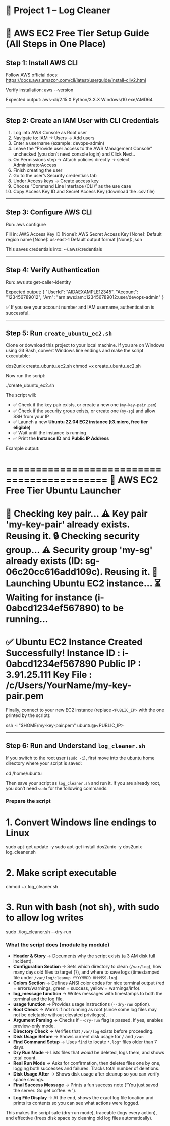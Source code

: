 # 🧹 Project 1 – Log Cleaner

# 🚀 AWS EC2 Free Tier Setup Guide (All Steps in One Place)

## Step 1: Install AWS CLI
Follow AWS official docs: https://docs.aws.amazon.com/cli/latest/userguide/install-cliv2.html

Verify installation:
aws --version

Expected output:
aws-cli/2.15.X Python/3.X.X Windows/10 exe/AMD64

---

## Step 2: Create an IAM User with CLI Credentials
1. Log into AWS Console as Root user
2. Navigate to: IAM → Users → Add users
3. Enter a username (example: devops-admin)
4. Leave the “Provide user access to the AWS Management Console” unchecked 
   (you don’t need console login) and Click Next..
4. On Permissions step → Attach policies directly → select AdministratorAccess
5. Finish creating the user
6. Go to the user’s Security credentials tab
7. Under Access keys → Create access key
8. Choose “Command Line Interface (CLI)” as the use case
9. Copy Access Key ID and Secret Access Key (download the .csv file)

---

## Step 3: Configure AWS CLI
Run:
aws configure

Fill in:
AWS Access Key ID [None]: <Paste your Access Key ID>
AWS Secret Access Key [None]: <Paste your Secret Access Key>
Default region name [None]: us-east-1
Default output format [None]: json

This saves credentials into: ~/.aws/credentials

---

## Step 4: Verify Authentication
Run:
aws sts get-caller-identity

Expected output:
{
    "UserId": "AIDAEXAMPLE12345",
    "Account": "123456789012",
    "Arn": "arn:aws:iam::123456789012:user/devops-admin"
}

✅ If you see your account number and IAM username, authentication is successful.

---

## Step 5: Run `create_ubuntu_ec2.sh`

Clone or download this project to your local machine. If you are on Windows using Git Bash, convert Windows line endings and make the script executable:

dos2unix create_ubuntu_ec2.sh
chmod +x create_ubuntu_ec2.sh

Now run the script:

./create_ubuntu_ec2.sh

The script will:  
- ✅ Check if the key pair exists, or create a new one (`my-key-pair.pem`)  
- ✅ Check if the security group exists, or create one (`my-sg`) and allow SSH from your IP  
- ✅ Launch a new **Ubuntu 22.04 EC2 instance (t3.micro, free tier eligible)**  
- ✅ Wait until the instance is running  
- ✅ Print the **Instance ID** and **Public IP Address**

Example output:

===========================================
   🚀 AWS EC2 Free Tier Ubuntu Launcher
===========================================
🔑 Checking key pair...
⚠️  Key pair 'my-key-pair' already exists. Reusing it.
🔒 Checking security group...
⚠️  Security group 'my-sg' already exists (ID: sg-06c20cc616add109c). Reusing it.
🚀 Launching Ubuntu EC2 instance...
⏳ Waiting for instance (i-0abcd1234ef567890) to be running...
===========================================
✅ Ubuntu EC2 Instance Created Successfully!
   Instance ID : i-0abcd1234ef567890
   Public IP   : 3.91.25.111
   Key File    : /c/Users/YourName/my-key-pair.pem
===========================================

Finally, connect to your new EC2 instance (replace `<PUBLIC_IP>` with the one printed by the script):

ssh -i "$HOME/my-key-pair.pem" ubuntu@<PUBLIC_IP>

---

## Step 6: Run and Understand `log_cleaner.sh`

If you switch to the root user (`sudo -i`), first move into the ubuntu home directory where your script is saved:

cd /home/ubuntu

Then save your script as `log_cleaner.sh` and run it. If you are already root, you don’t need `sudo` for the following commands.

### Prepare the script
# 1. Convert Windows line endings to Linux
sudo apt-get update -y
sudo apt-get install dos2unix -y
dos2unix log_cleaner.sh

# 2. Make script executable
chmod +x log_cleaner.sh

# 3. Run with bash (not sh), with sudo to allow log writes
sudo ./log_cleaner.sh --dry-run

### What the script does (module by module)
- **Header & Story** → Documents why the script exists (a 3 AM disk full incident).  
- **Configuration Section** → Sets which directory to clean (`/var/log`), how many days old files to target (`7`), and where to save logs (timestamped file under `/var/log/cleanup_YYYYMMDD_HHMMSS.log`).  
- **Colors Section** → Defines ANSI color codes for nice terminal output (red = errors/warnings, green = success, yellow = warnings/info).  
- **log_message function** → Writes messages with timestamps to both the terminal and the log file.  
- **usage function** → Provides usage instructions (`--dry-run` option).  
- **Root Check** → Warns if not running as root (since some log files may not be deletable without elevated privileges).  
- **Argument Parsing** → Checks if `--dry-run` flag is passed. If yes, enables preview-only mode.  
- **Directory Check** → Verifies that `/var/log` exists before proceeding.  
- **Disk Usage Before** → Shows current disk usage for `/` and `/var`.  
- **Find Command Setup** → Uses `find` to locate `*.log*` files older than 7 days.  
- **Dry Run Mode** → Lists files that *would* be deleted, logs them, and shows total count.  
- **Real Run Mode** → Asks for confirmation, then deletes files one by one, logging both successes and failures. Tracks total number of deletions.  
- **Disk Usage After** → Shows disk usage after cleanup so you can verify space savings.  
- **Final Success Message** → Prints a fun success note (“You just saved the server. Go get coffee. ☕”).  
- **Log File Display** → At the end, shows the exact log file location and prints its contents so you can see what actions were logged.

This makes the script safe (dry-run mode), traceable (logs every action), and effective (frees disk space by cleaning old log files automatically).
